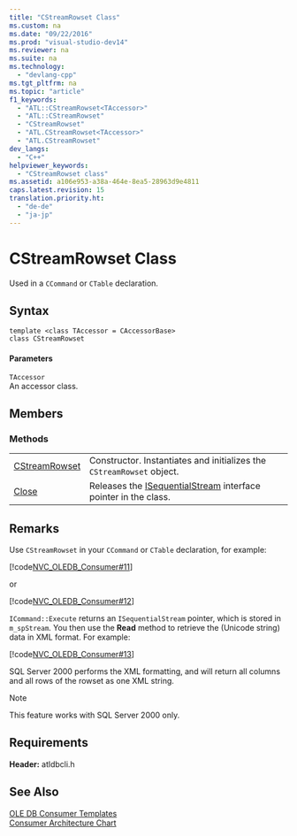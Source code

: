 ```yaml
---
title: "CStreamRowset Class"
ms.custom: na
ms.date: "09/22/2016"
ms.prod: "visual-studio-dev14"
ms.reviewer: na
ms.suite: na
ms.technology: 
  - "devlang-cpp"
ms.tgt_pltfrm: na
ms.topic: "article"
f1_keywords: 
  - "ATL::CStreamRowset<TAccessor>"
  - "ATL::CStreamRowset"
  - "CStreamRowset"
  - "ATL.CStreamRowset<TAccessor>"
  - "ATL.CStreamRowset"
dev_langs: 
  - "C++"
helpviewer_keywords: 
  - "CStreamRowset class"
ms.assetid: a106e953-a38a-464e-8ea5-28963d9e4811
caps.latest.revision: 15
translation.priority.ht: 
  - "de-de"
  - "ja-jp"
---
```

# CStreamRowset Class
Used in a `CCommand` or `CTable` declaration.  
  
## Syntax  
  
```  
template <class TAccessor = CAccessorBase>  
class CStreamRowset  
```  
  
#### Parameters  
 `TAccessor`  
 An accessor class.  
  
## Members  
  
### Methods  
  
|||  
|-|-|  
|[CStreamRowset](../VS_csharp/cstreamrowset--cstreamrowset.md)|Constructor. Instantiates and initializes the `CStreamRowset` object.|  
|[Close](../VS_csharp/cstreamrowset--close.md)|Releases the [ISequentialStream](https://msdn.microsoft.com/en-us/library/ms718035.aspx) interface pointer in the class.|  
  
## Remarks  
 Use `CStreamRowset` in your `CCommand` or `CTable` declaration, for example:  
  
 [!code[NVC_OLEDB_Consumer#11](../VS_csharp/codesnippet/CPP/cstreamrowset-class_1.cpp)]  
  
 or  
  
 [!code[NVC_OLEDB_Consumer#12](../VS_csharp/codesnippet/CPP/cstreamrowset-class_2.cpp)]  
  
 `ICommand::Execute` returns an `ISequentialStream` pointer, which is stored in `m_spStream`. You then use the **Read** method to retrieve the (Unicode string) data in XML format. For example:  
  
 [!code[NVC_OLEDB_Consumer#13](../VS_csharp/codesnippet/CPP/cstreamrowset-class_3.cpp)]  
  
 SQL Server 2000 performs the XML formatting, and will return all columns and all rows of the rowset as one XML string.  
  
> [!NOTE]
>  This feature works with SQL Server 2000 only.  
  
## Requirements  
 **Header:** atldbcli.h  
  
## See Also  
 [OLE DB Consumer Templates](../VS_csharp/ole-db-consumer-templates--c---.md)   
 [Consumer Architecture Chart](../VS_csharp/ole-db-consumer-templates-reference.md)